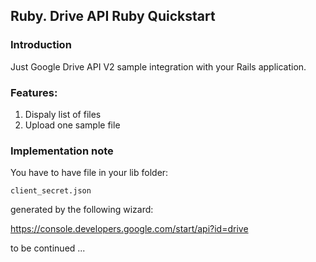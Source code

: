 ## Ruby. Drive API Ruby Quickstart

### Introduction

Just Google Drive API V2 sample integration with your Rails application.

### Features:

1. Dispaly list of files
2. Upload one sample file

### Implementation note

You have to have file in your lib folder:

```client_secret.json```

generated by the following wizard:

https://console.developers.google.com/start/api?id=drive




to be continued ...
